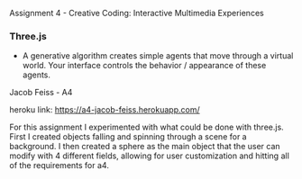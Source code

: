 Assignment 4 - Creative Coding: Interactive Multimedia Experiences


### Three.js
- A generative algorithm creates simple agents that move through a virtual world. Your interface controls the behavior / appearance of these agents.

Jacob Feiss - A4

heroku link: https://a4-jacob-feiss.herokuapp.com/

For this assignment I experimented with what could be done with three.js. First I created objects falling and spinning through a scene for a background. 
I then created a sphere as the main object that the user can modify with 4 different fields, allowing for user customization and hitting all of the requirements
for a4.
